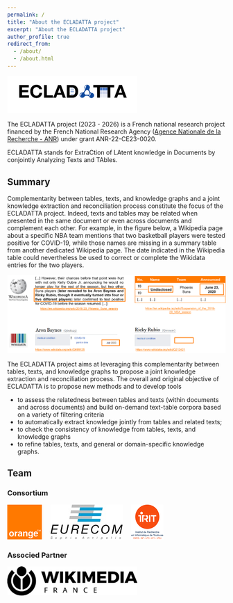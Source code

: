 ```yaml
---
permalink: /
title: "About the ECLADATTA project"
excerpt: "About the ECLADATTA project"
author_profile: true
redirect_from: 
  - /about/
  - /about.html
---
```


<img src="images/logo-ecladatta.png" alt="ECLADATTA" width="300px" />

The ECLADATTA project (2023 - 2026) is a French national research project financed by the French National Research Agency ([Agence Nationale de la Recherche - ANR](https://anr.fr/)) under grant ANR-22-CE23-0020.


ECLADATTA stands for ExtraCtion of LAtent knowledge in Documents by conjointly Analyzing Texts and TAbles.

## Summary

Complementarity between tables, texts, and knowledge graphs and a joint knowledge extraction and reconciliation process constitute the focus of the ECLADATTA project.
Indeed, texts and tables may be related when presented in the same document or even across documents and complement each other.
For example, in the figure below, a Wikipedia page about a specific NBA team mentions that two basketball players were tested positive for COVID-19, while those names are missing in a summary table from another dedicated Wikipedia page. The date indicated in the Wikipedia table could nevertheless be used to correct or complete the Wikidata entries for the two players.

<img src="images/ecladatta-example.png" alt="" />

The ECLADATTA project aims at leveraging this complementarity between tables, texts, and knowledge graphs to propose a joint knowledge extraction and reconciliation process. The overall and original objective of ECLADATTA is to propose new methods and to develop tools 
* to assess the relatedness between tables and texts (within documents and across documents) and build on-demand text-table corpora based on a variety of filtering criteria
* to automatically extract knowledge jointly from tables and related texts; 
* to check the consistency of knowledge from tables, texts, and knowledge graphs
* to refine tables, texts, and general or domain-specific knowledge graphs. 

## Team

### Consortium

<img src="images/orange.png" alt= "Orange" width="80px" style="margin-right: 20px"><img src="images/eurecom.jpg" alt= "EURECOM" width="166px" style="margin-right: 20px"><img src="images/irit.png" alt="IRIT" width="74px">

### Associed Partner

<img src="images/wikimedia-fr.png" alt= "Wikimédia France" width="300px">
